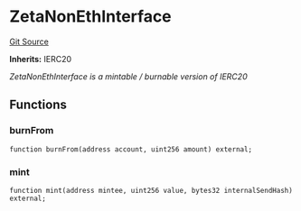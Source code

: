 # ZetaNonEthInterface
[Git Source](https://github.com/zeta-chain/protocol-contracts/blob/main/v2/v2/v2/v2/contracts/evm/legacy/ZetaNonEthInterface.sol)

**Inherits:**
IERC20

*ZetaNonEthInterface is a mintable / burnable version of IERC20*


## Functions
### burnFrom


```solidity
function burnFrom(address account, uint256 amount) external;
```

### mint


```solidity
function mint(address mintee, uint256 value, bytes32 internalSendHash) external;
```

